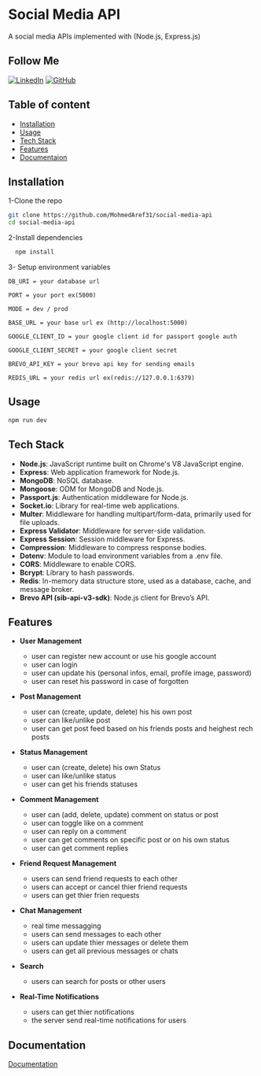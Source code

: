 
# Social Media API

A social media APIs implemented with (Node.js, Express.js)




## Follow Me
[![LinkedIn](https://img.shields.io/badge/LinkedIn-Connect-blue?style=flat&logo=linkedin&labelColor=blue)](https://www.linkedin.com/in/mohamed-aref-850b78284/)
 [![GitHub](https://img.shields.io/badge/GitHub-Follow-black?style=flat&logo=github&labelColor=black)](https://github.com/MohmedAref31)





## Table of content
- [Installation](#Installation)
- [Usage](#Usage)
- [Tech Stack](#Tech%20Stack)
- [Features](#Features)
- [Documentaion](#Documentaion)
## Installation

1-Clone the repo 

```bash
git clone https://github.com/MohmedAref31/social-media-api
cd social-media-api
```
2-Install dependencies

```bash
  npm install
```
3- Setup environment variables
```env
DB_URI = your database url

PORT = your port ex(5000)

MODE = dev / prod

BASE_URL = your base url ex (http://localhost:5000)

GOOGLE_CLIENT_ID = your google client id for passport google auth

GOOGLE_CLIENT_SECRET = your google client secret

BREVO_API_KEY = your brevo api key for sending emails

REDIS_URL = your redis url ex(redis://127.0.0.1:6379)
```
## Usage

```bash
npm run dev
```


## Tech Stack
- **Node.js**: JavaScript runtime built on Chrome's V8 JavaScript engine.
- **Express**: Web application framework for Node.js.
- **MongoDB**: NoSQL database.
- **Mongoose**: ODM for MongoDB and Node.js.
- **Passport.js**: Authentication middleware for Node.js.
- **Socket.io**: Library for real-time web applications.
- **Multer**: Middleware for handling multipart/form-data,   primarily used for file uploads.
- **Express Validator**: Middleware for server-side validation.
- **Express Session**: Session middleware for Express.
- **Compression**: Middleware to compress response bodies.
- **Dotenv**: Module to load environment variables from a .env file.
- **CORS**: Middleware to enable CORS.
- **Bcrypt**: Library to hash passwords.
- **Redis**: In-memory data structure store, used as a database, cache, and message broker.
- **Brevo API (sib-api-v3-sdk)**: Node.js client for Brevo’s API.


## Features

- **User Management** 
    - user can register new account or use  his google account
    - user can login 
    - user can update his (personal infos, email, profile image, password)
    - user can reset his password in case of forgotten 
- **Post Management**
    - user can (create, update, delete) his his own post
    - user can like/unlike post 
    - user can get post feed based on his friends posts and heighest rech posts 
- **Status Management**
    - user can (create, delete) his own Status
    - user can like/unlike status 
    - user can get his friends statuses
- **Comment Management**
    - user can (add, delete, update) comment on status or post
    - user can toggle like on a comment 
    - user can reply on a comment  
    - user can get comments on specific post or on his own status
    - user can get comment replies

- **Friend Request Management**
    - users can send friend requests to each other
    - users can accept or cancel thier friend requests
    - users can get thier frien requests
- **Chat Management** 
    - real time messagging
    - users can send messages to each other
    - users can update thier messages or delete them 
    - users can get all previous messages or chats 
- **Search**
    - users can search for posts or other users
- **Real-Time Notifications**
    - users can get thier notifications 
    - the server send real-time notifications for users
## Documentation

[Documentation](https://documenter.getpostman.com/view/29097873/2sA3kSnNfk)




